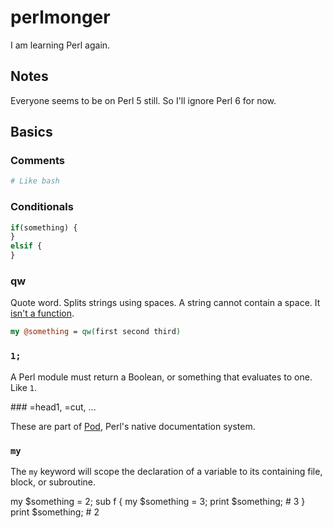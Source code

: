 # perlmonger

I am learning Perl again.

## Notes

Everyone seems to be on Perl 5 still. So I'll ignore Perl 6 for now.

## Basics

### Comments

```perl
# Like bash
```

### Conditionals

```perl
if(something) {
}
elsif {
}
```

### qw

Quote word. Splits strings using spaces. A string cannot contain a space. It [isn't a function](https://perlmaven.com/qw-quote-word).

```perl
my @something = qw(first second third)
```

### `1;`

A Perl module must return a Boolean, or something that evaluates to one. Like `1`.

### =head1, =cut, ...

These are part of [Pod](https://perldoc.perl.org/perlpod.html), Perl's native documentation system.

### `my`

The `my` keyword will scope the declaration of a variable to its containing file, block, or subroutine.

my $something = 2;
sub f
{
    my $something = 3;
    print $something;  # 3
}
print $something;      # 2
